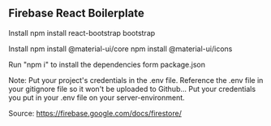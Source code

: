 ## Firebase React Boilerplate


Install
npm install react-bootstrap bootstrap

Install
npm install @material-ui/core
npm install @material-ui/icons


Run "npm i" to install the dependencies form package.json



Note:
Put your project's credentials in the .env file.
Reference the .env file in your gitignore file so it won't be uploaded to Github...
Put your credentials you put in your .env file on your server-environment.


Source: https://firebase.google.com/docs/firestore/
